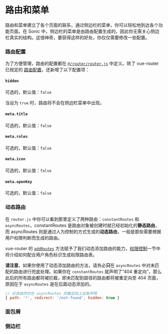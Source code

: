 # 路由和菜单

路由和菜单建立了各个页面的联系，通过侧边栏的菜单，你可以轻松地到达各个功能页面。在 Sonic 中，侧边栏的菜单是由路由配置生成的，因此你无需关心侧边栏真实的结构。这很神奇，要获得这样的好处，你仅仅需要修改一些配置。

### 路由配置

为了方便管理，路由的配置都在 [`@/router/router.js`]() 中定义。除了 vue-router 已规定的 [路由配置]((https://router.vuejs.org/zh/api/#routes))，还新增了以下配置项：

#### `hidden`
可选的，默认值：`false`

当设为 `true` 时，路由将不会在侧边栏菜单中出现。

#### `meta.title`
可选的，默认值：`false`



#### `meta.roles`
可选的，默认值：`false`



#### `meta.icon`
可选的，默认值：`false`



#### `meta.openKey`
可选的，默认值：`false`


### 动态路由

在 `router.js` 中你可以看到那里定义了两种路由：`constantRoutes` 和 `asyncRoutes`，constantRoutes 是路由对象被创建时就已经初始化的**静态路由**，而 asyncRoutes 则是通过人为控制的方式生成的**动态路由**，一般是那些需要根据用户权限判断而生成的路由。

vue-router 的 [`addRoutes`](https://router.vuejs.org/zh/api/#router-addroutes) 方法赋予了我们动态添加路由的能力，[权限控制]()一节中将介绍如何配合用户角色标识生成权限路由表。

**请注意**，如果你使用了动态添加路由的方法，请务必**只**在 `asyncRoutes` 中对未匹配的路由进行兜底处理。如果你在 `constantRoutes` 就声明了“404 重定向”，那么此后的所有路由都将被拦截，即未匹配到路径的路由都将被重定向至 404 页面，原因在于 `asyncRoutes` 是在后面动态添加的。
```js
// 应该始终仅在 asyncRoutes 的最后加上这条声明
{ path: '*', redirect: '/not-found', hidden: true }
```

### 面包屑



### 侧边栏


